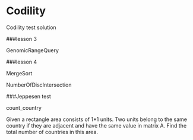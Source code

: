 # Codility
Codility test solution

###lesson 3
<p>GenomicRangeQuery</p>

###lesson 4
<p>MergeSort</P>
<p>NumberOfDiscIntersection</p>

###Jeppesen test
<p>count_country</p>
<p>Given a rectangle area consists of 1*1 units. Two units belong to the same country if they are adjacent and have the same value in matrix A.
Find the total number of countries in this area.</P>
